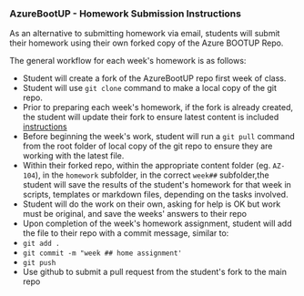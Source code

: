 
### AzureBootUP - Homework Submission Instructions

 As an alternative to submitting homework via email, students will submit their homework using their own forked copy of the Azure BOOTUP Repo.


 The general workflow for each week's homework is as follows:

 - Student will create a fork of the AzureBootUP repo first week of class. 
 - Student will use `git clone` command to make a local copy of the git repo.
 - Prior to preparing each week's homework, if the fork is already created, the student will update their fork to ensure latest content is included [instructions](https://thoughtbot.com/blog/keeping-a-github-fork-updated)
 - Before beginning the week's work, student will run a `git pull` command from the root folder of local copy of the git repo to ensure they are working with the latest file.
 - Within their forked repo, within the appropriate content folder (eg. `AZ-104`), in the `homework` subfolder, in the correct `week##` subfolder,the student will save the results of the student's homework for that week in scripts, templates or markdown files, depending on the tasks involved.
 - Student will do the work on their own, asking for help is OK but work must be original, and save the weeks' answers to their repo
 - Upon completion of the week's homework assignment, student will add the file to their repo with a commit message, similar to: 
 - `git add .`
 - `git commit -m "week ## home assignment'`
 - `git push`
 - Use github to submit a pull request from the student's fork to the main repo 

